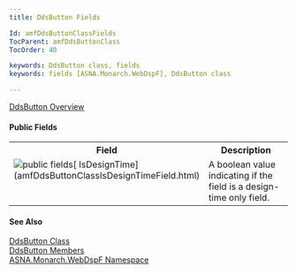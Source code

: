 ```yaml
---
title: DdsButton Fields

Id: amfDdsButtonClassFields
TocParent: amfDdsButtonClass
TocOrder: 40

keywords: DdsButton class, fields
keywords: fields [ASNA.Monarch.WebDspF], DdsButton class

---
```


[DdsButton Overview](amfDdsButtonClass.html) 

#### Public Fields
<table class="mytable" cellspacing="0" cellpadding="4" width="90%">
          <colgroup>
            <col width="30%" />
            <col width="70%" />
          </colgroup>
          <tr>
            <th>Field</th>
            <th>Description</th>
          </tr>
          <tr valign="top">
            <td><img alt="public fields" src="../Images/Field.bmp" />[
              IsDesignTime](amfDdsButtonClassIsDesignTimeField.html)
            </td>
            <td>A boolean value indicating
            if the field is a design-time only field.</td>
          </tr>
</table>

#### See Also
[DdsButton Class](amfDdsButtonClass.html) <br /> [ DdsButton Members](amfDdsButtonClassMembers.html) <br /> [ ASNA.Monarch.WebDspF Namespace](amfWebDspFNamespace.html) 
